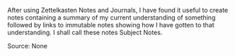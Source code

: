 After using Zettelkasten Notes and Journals, I have found it useful to create notes containing a summary of my current understanding of something followed by links to immutable notes showing how I have gotten to that understanding. I shall call these notes Subject Notes.

Source: None
